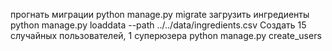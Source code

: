 прогнать миграции python manage.py migrate 
загрузить ингредиенты	python manage.py loaddata --path ../../data/ingredients.csv
Создать 15 случайных пользователей, 1 суперюзера	python manage.py create_users
